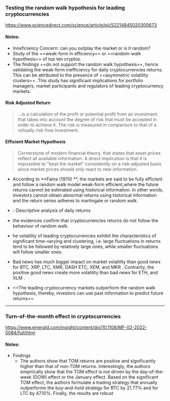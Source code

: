 ```toc
```

<br>
<br>
<br>

### Testing the random walk hypothesis for leading cryptocurrencies
https://www.sciencedirect.com/science/article/pii/S2214845020300673

#### Notes:
- Inneficiency Concern: can you outplay the market or is it random?
- Study of the ==weak-form in efficiency== or ==random-walk hypothesis== of top ten cryptos. 
- The findings ==do not support the random walk hypothesis==, hence validating the weak-form inefficiency for daily cryptocurrencies returns. This can be attributed to the presence of ==asymmetric volatility clusters==. This study has significant implications for portfolio managers, market participants and regulators of leading cryptocurrency markets.


#### Risk Adjusted Return
> ...is a calculation of the profit or potential profit from an investment that takes into account the degree of risk that must be accepted in order to achieve it. The risk is measured in comparison to that of a virtually risk-free investment.


#### Efficient Market Hypothesis	
> Cornerstone of modern financial theory, that states that asset prices reflect all available information. A direct implication is that it is impossible to "beat the market" consistently on a risk-adjusted basis since market prices should only react to new information.

- According to **Fama (1970) **, the markets are said to be fully efficient and follow a random walk model weak-form efficient,where the future returns cannot be estimated using historical information. In other words, investors cannot obtain abnormal returns using historical information and the return series adheres to martingale or random walk.

- 💡Descriptive analysis of daily returns
- the evidences confirm that cryptocurrencies returns do not follow the behaviour of random walk.
- he volatility of leading cryptocurrencies exhibit the characteristics of significant time-varying and clustering, i.e. large fluctuations in returns tend to be followed by relatively large ones, while smaller fluctuations will follow smaller ones.
- Bad news has much bigger impact on market volatility than good news for BTC, XRP, LTC, XMR, DASH  ETC, XEM, and MKR . Contrarily, the positive good news create more volatility than bad news for ETH, and XLM .
- ==The leading cryptocurrency markets outperform the random walk hypothesis, thereby, investors can use past information to predict future returns==

---
### Turn-of-the-month effect in cryptocurrencies
https://www.emerald.com/insight/content/doi/10.1108/MF-02-2022-0084/full/html


#### Notes:
- Findings
	- The authors show that TOM returns are positive and significantly higher than that of non-TOM returns. Interestingly, the authors empirically show that the TOM effect is not driven by the day-of-the-week (DOW) effect or the January effect. Based on the significant TOM effect, the authors formulate a trading strategy that annually outperforms the buy-and-hold strategy for BTC by 21.77% and for LTC by 47.10%. Finally, the results are robust
